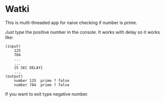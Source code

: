 # Watki
This is multi-threaded app for naive checking if number is prime.

Just type the positive number in the console. 
It works with delay so it works like:
```
(input)
    125
    784
    ...
    ...
    {5 SEC DELAY}
    ...
(output)
    number 125	prime ?	false
    number 784	prime ?	false
```

If you want to exit type negative number.
